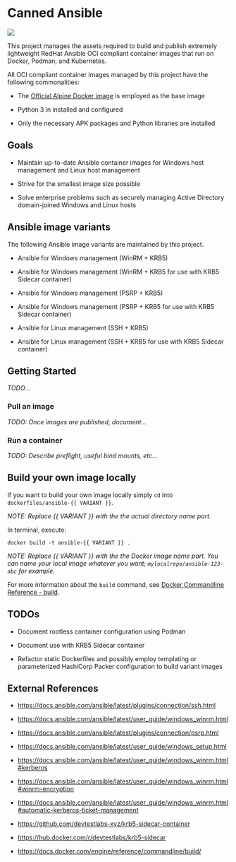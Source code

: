 # Canned Ansible
![](https://github.com/devtestlabs-xyz/ansible-winrm-container/workflows/Build%20and%20Publish%20Docker/badge.svg)

This project manages the assets required to build and publish extremely lightweight RedHat Ansible OCI compliant container images that run on Docker, Podman, and Kubernetes. 

All OCI compliant container images managed by this project have the following commonalities:

* The [Official Alpine Docker image](https://hub.docker.com/_/alpine) is employed as the base image

* Python 3 in installed and configured

* Only the necessary APK packages and Python libraries are installed

## Goals
* Maintain up-to-date Ansible container images for Windows host management and Linux host management

* Strive for the smallest image size possible

* Solve enterprise problems such as securely managing Active Directory domain-joined Windows and Linux hosts


## Ansible image variants
The following Ansible image variants are maintained by this project.

* Ansible for Windows management (WinRM + KRB5)

* Ansible for Windows management (WinRM + KRB5 for use with KRB5 Sidecar container)

* Ansible for Windows management (PSRP + KRB5)

* Ansible for Windows management (PSRP + KRB5 for use with KRB5 Sidecar container)

* Ansible for Linux management (SSH + KRB5)

* Ansible for Linux management (SSH + KRB5 for use with KRB5 Sidecar container)

## Getting Started
*TODO...*

### Pull an image

*TODO: Once images are published, document...*

### Run a container

*TODO: Describe preflight, useful bind mounts, etc...*

## Build your own image locally
If you want to build your own image locally simply `cd` into `dockerfiles/ansible-{{ VARIANT }}`.

*NOTE: Replace {{ VARIANT }} with the the actual directory name part.*

In terminal, execute:

```
docker build -t ansible-{{ VARIANT }} .
```

*NOTE: Replace {{ VARIANT }} with the the Docker image name part. You can name your local image whatever you want; `mylocalrepo/ansible-123-abc` for example.*

For more information about the `build` command, see [Docker Commandline Reference - build](https://docs.docker.com/engine/reference/commandline/build/).

## TODOs
* Document rootless container configuration using Podman

* Document use with KRB5 Sidecar container

* Refactor static Dockerfiles and possibly employ templating or parameterized HashiCorp Packer configuration to build variant images

## External References
* https://docs.ansible.com/ansible/latest/plugins/connection/ssh.html

* https://docs.ansible.com/ansible/latest/user_guide/windows_winrm.html

* https://docs.ansible.com/ansible/latest/plugins/connection/psrp.html

* https://docs.ansible.com/ansible/latest/user_guide/windows_setup.html

* https://docs.ansible.com/ansible/latest/user_guide/windows_winrm.html#kerberos

* https://docs.ansible.com/ansible/latest/user_guide/windows_winrm.html#winrm-encryption

* https://docs.ansible.com/ansible/latest/user_guide/windows_winrm.html#automatic-kerberos-ticket-management

* https://github.com/devtestlabs-xyz/krb5-sidecar-container

* https://hub.docker.com/r/devtestlabs/krb5-sidecar

* https://docs.docker.com/engine/reference/commandline/build/
